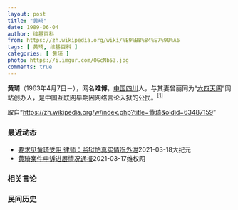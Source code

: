 ```yaml
---
layout: post
title: "黄琦"
date: 1989-06-04
author: 维基百科
from: https://zh.wikipedia.org/wiki/%E9%BB%84%E7%90%A6
tags: [ 黄琦, 维基百科 ]
categories: [ 黄琦 ]
photo: https://i.imgur.com/OGcNb53.jpg
comments: true
---
```

<div class="mw-parser-output">

<p><b>黄琦</b>（1963年4月7日<span class="useeditintro" title="Template:BLP editintro">－</span>），网名<b>难博</b>，<a href="/wiki/%E4%B8%AD%E8%8F%AF%E4%BA%BA%E6%B0%91%E5%85%B1%E5%92%8C%E5%9C%8B" class="mw-redirect" title="中華人民共和國">中国</a><a href="/wiki/%E5%9B%9B%E5%B7%9D" class="mw-redirect" title="四川">四川</a>人，与其妻曾丽同为“<a href="/wiki/%E5%85%AD%E5%9B%9B%E5%A4%A9%E7%BD%91" title="六四天网">六四天网</a>”网站创办人，是中国<a href="/wiki/%E4%BA%92%E8%81%94%E7%BD%91" title="互联网">互联网</a>早期因网络言论入狱的公民。<sup id="cite_ref-堅持普世價值_1-0" class="reference"><a href="#cite_note-堅持普世價值-1">[1]</a></sup>
</p>
</div><noscript><img src="//zh.wikipedia.org/wiki/Special:CentralAutoLogin/start?type=1x1" alt="" title="" width="1" height="1" style="border: none; position: absolute;"></noscript>
<div class="printfooter">取自“<a dir="ltr" href="https://zh.wikipedia.org/w/index.php?title=黄琦&amp;oldid=63487159">https://zh.wikipedia.org/w/index.php?title=黄琦&amp;oldid=63487159</a>”</div><div id="recent-news"><h3>最近动态</h3><ul><li><a href="https://nodebe4.github.io/waimei/2021-03-18/%E8%A6%81%E6%B1%82%E8%A7%81%E9%BB%84%E7%90%A6%E5%8F%97%E9%98%BB-%E5%BE%8B%E5%B8%88-%E7%9B%91%E7%8B%B1%E6%80%95%E7%9C%9F%E5%AE%9E%E6%83%85%E5%86%B5%E5%A4%96%E6%B3%84" title="要求见黄琦受阻 律师：监狱怕真实情况外泄—— 【大纪元2021年03月18日讯】（大纪元记者李熙采访报导）昨（17）日，北京律师宋玉生和蔺其磊到四川巴中监狱要求会见黄琦再次受阻。宋玉生表示，狱方...">要求见黄琦受阻 律师：监狱怕真实情况外泄</a><time>2021-03-18</time><a class="tag">大纪元</a></li>
<li><a href="https://nodebe4.github.io/waimei/2021-03-17/%E9%BB%84%E7%90%A6%E6%A1%88%E4%BB%B6%E7%94%B3%E8%AF%89%E8%BF%9B%E5%B1%95%E6%83%85%E5%86%B5%E9%80%9A%E6%8A%A5" title="黄琦案件申诉进展情况通报—— 2021年3月17日上午，宋玉生和蔺其磊两位律师再次赶到巴中监狱要求会见黄琦，监狱工作人员在监狱大门口接待。 监狱工作人员表示疫情期间一律不接受律师会见监狱在押人员...">黄琦案件申诉进展情况通报</a><time>2021-03-17</time><a class="tag">维权网</a></li>
</ul></div><div id="open-opinion"><h3>相关言论</h3><ul></ul></div><div id="mjls-record"><h3>民间历史</h3><ul></ul></div>